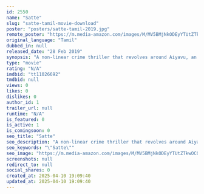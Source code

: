 ```yaml
---
id: 2550
name: "Satte"
slug: "satte-tamil-movie-download"
poster: "posters/satte-tamil-2019.jpg"
remote_poster: "https://m.media-amazon.com/images/M/MV5BMjNkODEyYTUtZTkwOC00YjNlLTg3ZTEtMDM2YTI2ZGIzN2ZmXkEyXkFqcGdeQXVyMDM3MzU0Ng@@._V1_SX300.jpg"
original_language: "Tamil"
dubbed_in: null
released_date: "28 Feb 2019"
synopsis: "A non-linear crime thriller that revolves around Aiyavu, an impulsive young man who dreams of becoming the next big gangster, and his best friend Mani, who supports him no matter what he ..."
type: "movie"
rating: "N/A"
imdbid: "tt11026692"
tmdbid: null
views: 0
likes: 0
dislikes: 0
author_id: 1
trailer_url: null
runtime: "N/A"
is_featured: 0
is_active: 1
is_comingsoon: 0
seo_title: "Satte"
seo_description: "A non-linear crime thriller that revolves around Aiyavu, an impulsive young man who dreams of becoming the next big gangster, and his best friend Mani, who supports him no matter what he ..."
seo_keywords: "\"Satte\""
seo_image: "https://m.media-amazon.com/images/M/MV5BMjNkODEyYTUtZTkwOC00YjNlLTg3ZTEtMDM2YTI2ZGIzN2ZmXkEyXkFqcGdeQXVyMDM3MzU0Ng@@._V1_SX300.jpg"
screenshots: null
redirect_to: null
social_shares: 0
created_at: 2025-04-10 19:09:40
updated_at: 2025-04-10 19:09:40
---
```


